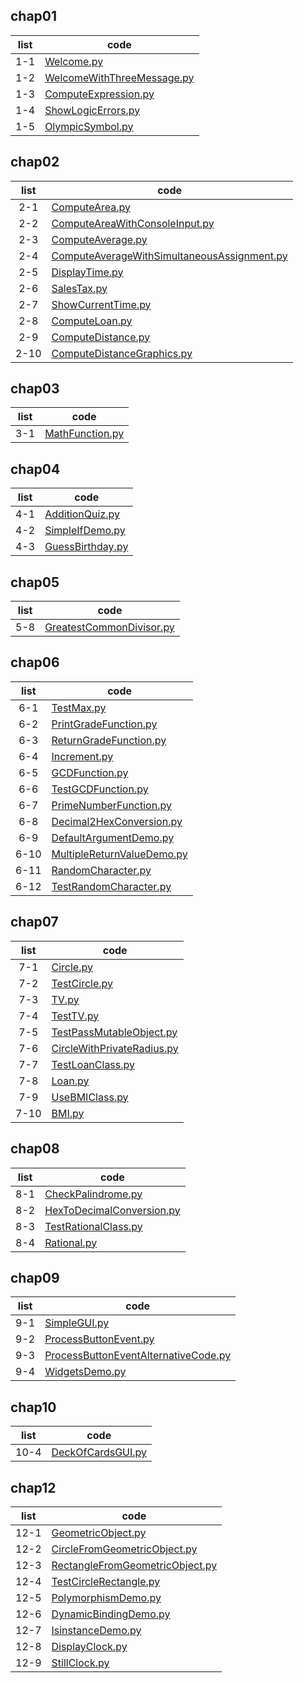 
## chap01

| **list** | **code** |
| :------: | ---------|
| 1-1 | [Welcome.py](Welcome.py) |
| 1-2 | [WelcomeWithThreeMessage.py](WelcomeWithThreeMessage.py) |
| 1-3 | [ComputeExpression.py](ComputeExpression.py) |
| 1-4 | [ShowLogicErrors.py](ShowLogicErrors.py) |
| 1-5 | [OlympicSymbol.py](OlympicSymbol.py) |

## chap02

| **list** | **code** |
| :------: | ---------|
| 2-1 | [ComputeArea.py](ComputeArea.py) |
| 2-2 | [ComputeAreaWithConsoleInput.py](ComputeAreaWithConsoleInput.py) |
| 2-3 | [ComputeAverage.py](ComputeAverage.py) |
| 2-4 | [ComputeAverageWithSimultaneousAssignment.py](ComputeAverageWithSimultaneousAssignment.py) |
| 2-5 | [DisplayTime.py](DisplayTime.py) |
| 2-6 | [SalesTax.py](SalesTax.py) |
| 2-7 | [ShowCurrentTime.py](ShowCurrentTime.py) |
| 2-8 | [ComputeLoan.py](ComputeLoan.py) |
| 2-9 | [ComputeDistance.py](ComputeDistance.py) |
| 2-10 | [ComputeDistanceGraphics.py](ComputeDistanceGraphics.py) |

## chap03

| **list** | **code** |
| :------: | ---------|
| 3-1 | [MathFunction.py](mathFunction.py) |


## chap04

| **list** | **code** |
| :------: | ---------|
| 4-1 | [AdditionQuiz.py](AdditionQuiz.py) |
| 4-2 | [SimpleIfDemo.py](SimpleIfDemo.py) |
| 4-3 | [GuessBirthday.py](GuessBirthday.py) |

## chap05

| **list** | **code** |
| :------: | ---------|
| 5-8 | [GreatestCommonDivisor.py](GreatestCommonDivisor.py) |


## chap06

| **list** | **code** |
| :------: | ---------|
| 6-1 | [TestMax.py](TestMax.py) |
| 6-2 | [PrintGradeFunction.py](PrintGradeFunction.py) |
| 6-3 | [ReturnGradeFunction.py](ReturnGradeFunction.py) |
| 6-4 | [Increment.py](Increment.py) |
| 6-5 | [GCDFunction.py](GCDFunction.py) |
| 6-6 | [TestGCDFunction.py](TestGCDFunction.py) |
| 6-7 | [PrimeNumberFunction.py](PrimeNumberFunction.py) |
| 6-8 | [Decimal2HexConversion.py](Decimal2HexConversion.py) |
| 6-9 | [DefaultArgumentDemo.py](DefaultArgumentDemo.py) |
| 6-10 | [MultipleReturnValueDemo.py](MultipleReturnValueDemo.py) |
| 6-11 | [RandomCharacter.py](RandomCharacter.py) |
| 6-12 | [TestRandomCharacter.py](TestRandomCharacter.py) |

## chap07

| **list** | **code** |
| :------: | ---------|
| 7-1 | [Circle.py](Circle.py) |
| 7-2 | [TestCircle.py](TestCircle.py) |
| 7-3 | [TV.py](TV.py) |
| 7-4 | [TestTV.py](TestTV.py) |
| 7-5 | [TestPassMutableObject.py](TestPassMutableObject.py) |
| 7-6 | [CircleWithPrivateRadius.py](CircleWithPrivateRadius.py) |
| 7-7 | [TestLoanClass.py](TestLoanClass.py) |
| 7-8 | [Loan.py](Loan.py) |
| 7-9 | [UseBMIClass.py](UseBMIClass.py) |
| 7-10 | [BMI.py](BMI.py) |

## chap08

| **list** | **code** |
| :------: | ---------|
| 8-1 | [CheckPalindrome.py](CheckPalindrome.py) |
| 8-2 | [HexToDecimalConversion.py](HexToDecimalConversion.py) |
| 8-3 | [TestRationalClass.py](TestRationalClass.py) |
| 8-4 | [Rational.py](Rational.py) |

## chap09

| **list** | **code** |
| :------: | ---------|
| 9-1 | [SimpleGUI.py](SimpleGUI.py) |
| 9-2 | [ProcessButtonEvent.py](ProcessButtonEvent.py) |
| 9-3 | [ProcessButtonEventAlternativeCode.py](ProcessButtonEventAlternativeCode.py) |
| 9-4 | [WidgetsDemo.py](WidgetsDemo.py) |

## chap10

| **list** | **code** |
| :------: | ---------|
| 10-4 | [DeckOfCardsGUI.py](DeckOfCardsGUI.py) |


## chap12

| **list** | **code** |
| :------: | ---------|
| 12-1 | [GeometricObject.py](GeometricObject.py) |
| 12-2 | [CircleFromGeometricObject.py](CircleFromGeometricObject.py) |
| 12-3 | [RectangleFromGeometricObject.py](RectangleFromGeometricObject.py) |
| 12-4 | [TestCircleRectangle.py](TestCircleRectangle.py) |
| 12-5 | [PolymorphismDemo.py](PolymorphismDemo.py) |
| 12-6 | [DynamicBindingDemo.py](DynamicBindingDemo.py) |
| 12-7 | [IsinstanceDemo.py](IsinstanceDemo.py) |
| 12-8 | [DisplayClock.py](DisplayClock.py) |
| 12-9 | [StillClock.py](StillClock.py) |